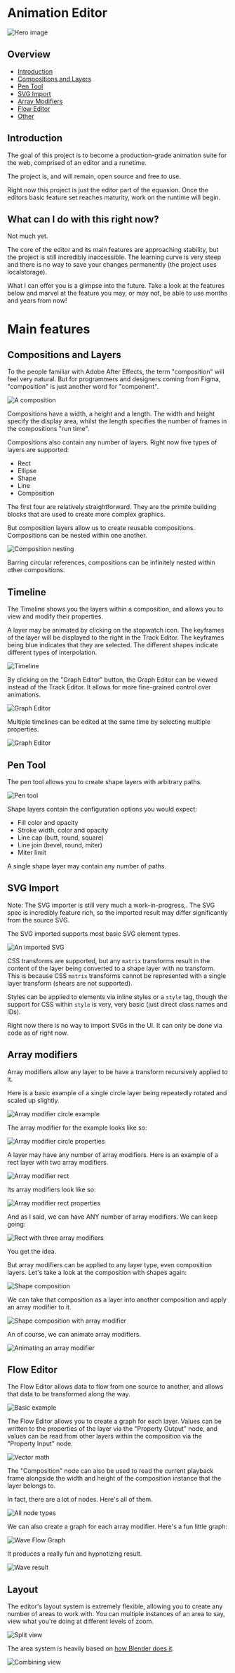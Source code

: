 # Animation Editor

![Hero image](/files/readme-images/graph-editor-multiple.png)

## Overview

-   [Introduction](#introduction)
-   [Compositions and Layers](#compositions-and-layers)
-   [Pen Tool](#pen-tool)
-   [SVG Import](#compositions-and-layers)
-   [Array Modifiers](#array-modifiers)
-   [Flow Editor](#flow-editor)
-   [Other](#other)

## Introduction

The goal of this project is to become a production-grade animation suite for the web, comprised of an editor and a runetime.

The project is, and will remain, open source and free to use.

Right now this project is just the editor part of the equasion. Once the editors basic feature set reaches maturity, work on the runtime will begin.

## What can I do with this right now?

Not much yet.

The core of the editor and its main features are approaching stability, but the project is still incredibly inaccessible. The learning curve is very steep and there is no way to save your changes permanently (the project uses localstorage).

What I can offer you is a glimpse into the future. Take a look at the features below and marvel at the feature you may, or may not, be able to use months and years from now!

# Main features

## Compositions and Layers

To the people familiar with Adobe After Effects, the term "composition" will feel very natural. But for programmers and designers coming from Figma, "composition" is just another word for "component".

![A composition][img_composition]

Compositions have a width, a height and a length. The width and height specify the display area, whilst the length specifies the number of frames in the compositions "run time".

Compositions also contain any number of layers. Right now five types of layers are supported:

-   Rect
-   Ellipse
-   Shape
-   Line
-   Composition

The first four are relatively straightforward. They are the primite building blocks that are used to create more complex graphics.

But composition layers allow us to create reusable compositions. Compositions can be nested within one another.

![Composition nesting][img_composition_nesting]

Barring circular references, compositions can be infinitely nested within other compositions.

[img_composition]: /files/readme-images/composition.png
[img_composition_nesting]: /files/readme-images/composition-nesting.png

## Timeline

The Timeline shows you the layers within a composition, and allows you to view and modify their properties.

A layer may be animated by clicking on the stopwatch icon. The keyframes of the layer will be displayed to the right in the Track Editor. The keyframes being blue indicates that they are selected. The different shapes indicate different types of interpolation.

![Timeline][img_timeline]

By clicking on the "Graph Editor" button, the Graph Editor can be viewed instead of the Track Editor. It allows for more fine-grained control over animations.

![Graph Editor][img_graph_editor_single]

Multiple timelines can be edited at the same time by selecting multiple properties.

![Graph Editor][img_graph_editor_multiple]

[img_timeline]: /files/readme-images/timeline.png
[img_graph_editor_single]: /files/readme-images/graph-editor-single.png
[img_graph_editor_multiple]: /files/readme-images/graph-editor-multiple.png

## Pen Tool

The pen tool allows you to create shape layers with arbitrary paths.

![Pen tool][img_pen_tool]

Shape layers contain the configuration options you would expect:

-   Fill color and opacity
-   Stroke width, color and opacity
-   Line cap (butt, round, square)
-   Line join (bevel, round, miter)
-   Miter limit

A single shape layer may contain any number of paths.

[img_pen_tool]: /files/readme-images/pen-tool.png

## SVG Import

Note: The SVG importer is still very much a work-in-progress,. The SVG spec is incredibly feature rich, so the imported result may differ significantly from the source SVG.

The SVG imported supports most basic SVG element types.

![An imported SVG][img_svg_import]

CSS transforms are supported, but any `matrix` transforms result in the content of the layer being converted to a shape layer with no transform. This is because CSS `matrix` transforms cannot be represented with a single layer transform (shears are not supported).

Styles can be applied to elements via inline styles or a `style` tag, though the support for CSS within `style` is very, very basic (just direct class names and IDs).

Right now there is no way to import SVGs in the UI. It can only be done via code as of right now.

[img_svg_import]: /files/readme-images/svg-import.png

## Array modifiers

Array modifiers allow any layer to be have a transform recursively applied to it.

Here is a basic example of a single circle layer being repeatedly rotated and scaled up slightly.

![Array modifier circle example][img_array_modifier_circle]

The array modifier for the example looks like so:

![Array modifier circle properties][img_array_modifier_circle_properties]

A layer may have any number of array modifiers. Here is an example of a rect layer with two array modifiers.

![Array modifier rect][img_2d_array_modifier_rect]

Its array modifiers look like so:

![Array modifier rect properties][img_2d_array_modifier_rect_properties]

And as I said, we can have ANY number of array modifiers. We can keep going:

![Rect with three array modifiers][img_3d_array_modifier_rect]

You get the idea.

But array modifiers can be applied to any layer type, even composition layers. Let's take a look at the composition with shapes again:

![Shape composition][img_composition_nesting]

We can take that composition as a layer into another composition and apply an array modifier to it.

![Shape composition with array modifier][img_shapes_array_modifier]

An of course, we can animate array modifiers.

![Animating an array modifier][img_shapes_array_modifier_animated]

[img_array_modifier_circle]: /files/readme-images/array-modifier-circles.png
[img_array_modifier_circle_properties]: /files/readme-images/array-modifier-circle-properties.png
[img_2d_array_modifier_rect]: /files/readme-images/2d-array-modifier-rect.png
[img_2d_array_modifier_rect_properties]: /files/readme-images/2d-array-modifier-rect-properties.png
[img_3d_array_modifier_rect]: /files/readme-images/3d-array-modifier-rect.png
[img_shapes_array_modifier]: /files/readme-images/shapes-array-modifier.png
[img_shapes_array_modifier_animated]: /files/readme-images/shapes-array-modifier-animated.gif

## Flow Editor

The Flow Editor allows data to flow from one source to another, and allows that data to be transformed along the way.

![Basic example][img_flow_editor_basic]

The Flow Editor allows you to create a graph for each layer. Values can be written to the properties of the layer via the "Property Output" node, and values can be read from other layers within the composition via the "Property Input" node.

![Vector math][img_vector_math]

The "Composition" node can also be used to read the current playback frame alongside the width and height of the composition instance that the layer belongs to.

In fact, there are a lot of nodes. Here's all of them.

![All node types][img_all_nodes]

We can also create a graph for each array modifier. Here's a fun little graph:

![Wave Flow Graph][img_wave_flow_editor]

It produces a really fun and hypnotizing result.

![Wave result][img_wave_result]

[img_flow_editor_basic]: /files/readme-images/flow-editor-basic.png
[img_all_nodes]: /files/readme-images/all-nodes.png
[img_vector_math]: /files/readme-images/vector-math.png
[img_wave_flow_editor]: /files/readme-images/wave-flow-editor.png
[img_wave_result]: /files/readme-images/wave-result.gif

## Layout

The editor's layout system is extremely flexible, allowing you to create any number of areas to work with. You can multiple instances of an area to say, view what you're doing at different levels of zoom.

![Split view][img_split_view]

The area system is heavily based on [how Blender does it][blender_areas].

![Combining view][img_combining_view]

[img_split_view]: /files/readme-images/split-view.png
[img_combining_view]: /files/readme-images/combining-view.png
[blender_areas]: https://docs.blender.org/manual/en/latest/interface/window_system/areas.html
